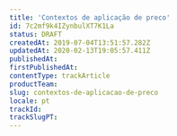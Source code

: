 ```yaml
---
title: 'Contextos de aplicação de preco'
id: 7c2mf9k4IZynbulXT7K1La
status: DRAFT
createdAt: 2019-07-04T13:51:57.282Z
updatedAt: 2020-02-13T19:05:57.411Z
publishedAt: 
firstPublishedAt: 
contentType: trackArticle
productTeam: 
slug: contextos-de-aplicacao-de-preco
locale: pt
trackId: 
trackSlugPT: 
---
```



